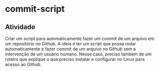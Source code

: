 # commit-script
## Atividade
Criar um script para automaticamente fazer um commit de um arquivo em um repositório no Github. A ideia é ter um script que possa rodar automaticamente e fazer commit de um arquivo no Github sem a intervenção de um usuário humano. Nesse caso, preciso também de um roteiro que explique o que preciso instalar e configurar no Linux para acesso ao Github.
